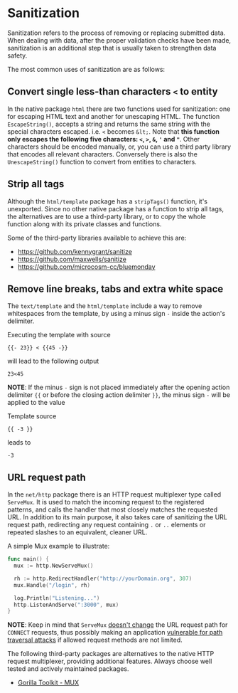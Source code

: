 Sanitization
============

Sanitization refers to the process of removing or replacing submitted data.
When dealing with data, after the proper validation checks have been made,
sanitization is an additional step that is usually taken to strengthen data
safety.

The most common uses of sanitization are as follows:

## Convert single less-than characters `<` to entity

In the native package `html` there are two functions used for sanitization:
one for escaping HTML text and another for unescaping HTML.
The function `EscapeString()`, accepts a string and returns the same string
with the special characters escaped. i.e. `<` becomes `&lt;`.
Note that **this function only escapes the following five characters: `<`, `>`,
`&`, `'` and `"`**. Other characters should be encoded manually, or, you can use
a third party library that encodes all relevant characters.
Conversely there is also the `UnescapeString()` function to convert from
entities to characters.

## Strip all tags

Although the `html/template` package has a `stripTags()` function, it's
unexported. Since no other native package has a function to strip all tags, the
alternatives are to use a third-party library, or to copy the whole function
along with its private classes and functions.

Some of the third-party libraries available to achieve this are:

* https://github.com/kennygrant/sanitize
* https://github.com/maxwells/sanitize
* https://github.com/microcosm-cc/bluemonday

## Remove line breaks, tabs and extra white space

The `text/template` and the `html/template` include a way to remove whitespaces
from the template, by using a minus sign `-` inside the action's delimiter.

Executing the template with source

```
{{- 23}} < {{45 -}}
```

will lead to the following output

```
23<45
```

**NOTE**: If the minus `-` sign is not placed immediately after the opening
action delimiter ``{{`` or before the closing action delimiter ``}}``, the
minus sign `-` will be applied to the value

Template source

```
{{ -3 }}
```

leads to

```
-3
```

## URL request path

In the `net/http` package there is an HTTP request multiplexer type called
`ServeMux`. It is used to match the incoming request to the registered patterns,
and calls the handler that most closely matches the requested URL.
In addition to its main purpose, it also takes care of sanitizing the URL
request path, redirecting any request containing `.` or `..` elements or
repeated slashes to an equivalent, cleaner URL.

A simple Mux example to illustrate:

```go
func main() {
  mux := http.NewServeMux()

  rh := http.RedirectHandler("http://yourDomain.org", 307)
  mux.Handle("/login", rh)

  log.Println("Listening...")
  http.ListenAndServe(":3000", mux)
}
```

**NOTE**: Keep in mind that `ServeMux` [doesn't change][2] the URL request path
for `CONNECT` requests, thus possibly making an application [vulnerable for path
traversal attacks][3] if allowed request methods are not limited.

The following third-party packages are alternatives to the native HTTP request
multiplexer, providing additional features. Always choose well tested and
actively maintained packages.

* [Gorilla Toolkit - MUX][1]

[1]: http://www.gorillatoolkit.org/pkg/mux
[2]: https://golang.org/pkg/net/http/#ServeMux.Handler
[3]: https://ilyaglotov.com/blog/servemux-and-path-traversal
